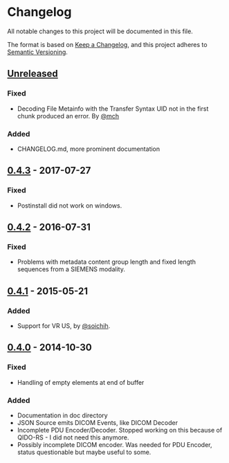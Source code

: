 # Changelog
All notable changes to this project will be documented in this file.

The format is based on [Keep a Changelog](https://keepachangelog.com/en/1.0.0/),
and this project adheres to [Semantic Versioning](https://semver.org/spec/v2.0.0.html).

## [Unreleased]
### Fixed
- Decoding File Metainfo with the Transfer Syntax UID not in the first chunk produced an error. By [@mch](https://github.com/mch)

### Added
-  CHANGELOG.md, more prominent documentation

## [0.4.3] - 2017-07-27
### Fixed
- Postinstall did not work on windows.

## [0.4.2] - 2016-07-31
### Fixed
- Problems with metadata content group length and fixed length sequences from a SIEMENS modality.

## [0.4.1] - 2015-05-21
### Added
- Support for VR US, by [@soichih](https://github.com/soichih).

## [0.4.0] - 2014-10-30
### Fixed
- Handling of empty elements at end of buffer

### Added
- Documentation in doc directory
- JSON Source emits DICOM Events, like DICOM Decoder
- Incomplete PDU Encoder/Decoder.  Stopped working on this because of QIDO-RS - I did not need this anymore.
- Possibly incomplete DICOM encoder. Was needed for PDU Encoder, status questionable but maybe useful to some.

[Unreleased]: https://github.com/grmble/node-dicom/compare/v0.4.3...HEAD
[0.4.3]: https://github.com/grmble/node-dicom/compare/v0.4.2...v0.4.3
[0.4.2]: https://github.com/grmble/node-dicom/compare/v0.4.1...v0.4.2
[0.4.1]: https://github.com/grmble/node-dicom/compare/v0.4.0...v0.4.1
[0.4.0]: https://github.com/grmble/node-dicom/compare/v0.3.0...v0.4.0
